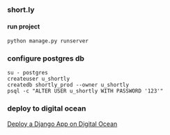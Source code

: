 ### short.ly

#### run project
```
python manage.py runserver
```


### configure postgres db
```
su - postgres
createuser u_shortly
createdb shortly_prod --owner u_shortly
psql -c "ALTER USER u_shortly WITH PASSWORD '123'"
```


### deploy to digital ocean
[Deploy a Django App on Digital Ocean](https://simpleisbetterthancomplex.com/tutorial/2016/10/14/how-to-deploy-to-digital-ocean.html)
